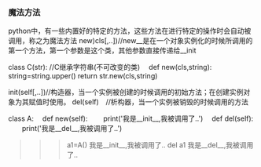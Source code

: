 ### 魔法方法
python中，有一些内置好的特定的方法，这些方法在进行特定的操作时会自动被调用，称之为魔法方法
new)cls[,..])//new__是在一个对象实例化的时候所调用的第一个方法，第一个参数是这个类，其他参数直接传递给__init

class C(str): //C继承字符串(不可改变的类)  def new(cls,string):
    string=string.upper()
    return str.new(cls,string)

init(self[,..])//构造器，当一个实例被创建的时候调用的初始方法；在创建实例对象为其赋值时使用。
del(self) //析构器，当一个实例被销毁的时候调用的方法

class A:
 def new(self):
  print('我是__init__,我被调用了..')
 def del(self):
  print('我是__del__,我被调用了..')
>>>a1=A()
我是__init__,我被调用了..
>>>del a1
我是__del__,我被调用了..
